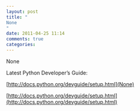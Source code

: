 ```yaml
---
layout: post
title: "
None
"
date: 2011-04-25 11:14
comments: true
categories: 
---
```


None


Latest Python Developer’s Guide: 

[http://docs.python.org/devguide/setup.html](None)

[http://docs.python.org/devguide/setup.html](http://docs.python.org/devguide/setup.html)

